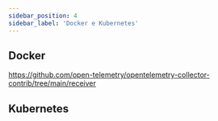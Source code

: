 ```yaml
---
sidebar_position: 4
sidebar_label: 'Docker e Kubernetes'
---
```


## Docker

https://github.com/open-telemetry/opentelemetry-collector-contrib/tree/main/receiver

## Kubernetes

